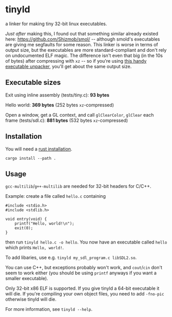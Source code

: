 # tinyld

a linker for making tiny 32-bit linux executables.

*Just after* making this, I found out that something similar already existed here:
https://github.com/Shizmob/smol/ -- although smold's executables are giving me segfaults
for some reason.
This linker is worse in terms of output size, but the executables are more standard-compliant
and don't rely on undocumented ELF magic. The difference isn't even that big (in the 10s of bytes)
after compressing with `xz` -- so if you're using [this handy executable unpacker](https://gitlab.com/PoroCYon/vondehi),
you'll get about the same output size.

## Executable sizes

Exit using inline assembly (tests/tiny.c): **93 bytes**

Hello world: **369 bytes** (252 bytes `xz`-compressed)

Open a window, get a GL context, and call `glClearColor`, `glClear` each frame (tests/sdl.c): **881 bytes**
(532 bytes `xz`-compressed)

## Installation

You will need a [rust installation](https://www.rust-lang.org/tools/install).

```
cargo install --path .
```

##  Usage

`gcc-multilib`/`g++-multilib` are needed for 32-bit headers for C/C++.

Example: create a file called `hello.c` containing
```
#include <stdio.h>
#include <stdlib.h>

void entry(void) {
	printf("Hello, world!\n");
	exit(0);
}
```

then run `tinyld hello.c -o hello`. You now have an executable called `hello` which prints `Hello, world!`.

To add libaries, use e.g. `tinyld my_sdl_program.c libSDL2.so`.

You can use C++, but exceptions probably won't work, and `cout`/`cin` don't seem to work either
(you should be using `printf` anyways if you want a smaller executable).

Only 32-bit x86 ELF is supported. If you give tinyld a 64-bit executable it will die.
If you're compiling your own object files, you need to add `-fno-pic` otherwise tinyld will die.

For more information, see `tinyld --help`.
